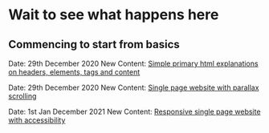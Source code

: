 # Wait to see what happens here

## Commencing to start from basics
Date: 29th December 2020
New Content: [Simple primary html explanations on headers, elements, tags and content](/firstWebsite/index.html) 

Date: 29th December 2020
New Content: [Single page website with parallax scrolling](/secondWebsite/index.html) 

Date: 1st Jan December 2021
New Content: [Responsive single page website with accessibility](/thirdWebsite/index.html) 


